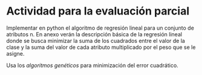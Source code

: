 Actividad para la evaluación parcial
====================================

Implementar en python el algoritmo de regresión lineal para un conjunto de atributos n. En anexo verán la descripción básica de la regresión lineal donde se busca minimizar la suma de los cuadrados entre el valor de la clase y la suma del valor de cada atributo multiplicado por el peso que se le asigne.

Usa los _algoritmos genéticos_ para minimización del error cuadrático.

